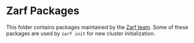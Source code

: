 # Zarf Packages

This folder contains packages maintained by the [Zarf team](https://github.com/defenseunicorns/zarf/graphs/contributors).  Some of these packages are used by `zarf init` for new cluster initialization.
